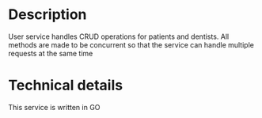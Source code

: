 # Description

User service handles CRUD operations for patients and dentists. All methods are made to be concurrent so that the service can handle multiple requests at the same time

# Technical details

This service is written in GO